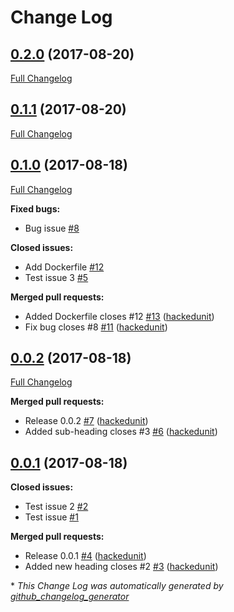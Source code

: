 # Change Log

## [0.2.0](https://github.com/hackedunit/test-project/tree/0.2.0) (2017-08-20)
[Full Changelog](https://github.com/hackedunit/test-project/compare/0.1.1...0.2.0)

## [0.1.1](https://github.com/hackedunit/test-project/tree/0.1.1) (2017-08-20)
[Full Changelog](https://github.com/hackedunit/test-project/compare/0.1.0...0.1.1)

## [0.1.0](https://github.com/hackedunit/test-project/tree/0.1.0) (2017-08-18)
[Full Changelog](https://github.com/hackedunit/test-project/compare/0.0.2...0.1.0)

**Fixed bugs:**

- Bug issue [\#8](https://github.com/hackedunit/test-project/issues/8)

**Closed issues:**

- Add Dockerfile [\#12](https://github.com/hackedunit/test-project/issues/12)
- Test issue 3 [\#5](https://github.com/hackedunit/test-project/issues/5)

**Merged pull requests:**

- Added Dockerfile closes \#12 [\#13](https://github.com/hackedunit/test-project/pull/13) ([hackedunit](https://github.com/hackedunit))
- Fix bug closes \#8 [\#11](https://github.com/hackedunit/test-project/pull/11) ([hackedunit](https://github.com/hackedunit))

## [0.0.2](https://github.com/hackedunit/test-project/tree/0.0.2) (2017-08-18)
[Full Changelog](https://github.com/hackedunit/test-project/compare/0.0.1...0.0.2)

**Merged pull requests:**

- Release 0.0.2 [\#7](https://github.com/hackedunit/test-project/pull/7) ([hackedunit](https://github.com/hackedunit))
- Added sub-heading closes \#3 [\#6](https://github.com/hackedunit/test-project/pull/6) ([hackedunit](https://github.com/hackedunit))

## [0.0.1](https://github.com/hackedunit/test-project/tree/0.0.1) (2017-08-18)
**Closed issues:**

- Test issue 2 [\#2](https://github.com/hackedunit/test-project/issues/2)
- Test issue [\#1](https://github.com/hackedunit/test-project/issues/1)

**Merged pull requests:**

- Release 0.0.1 [\#4](https://github.com/hackedunit/test-project/pull/4) ([hackedunit](https://github.com/hackedunit))
- Added new heading closes \#2 [\#3](https://github.com/hackedunit/test-project/pull/3) ([hackedunit](https://github.com/hackedunit))



\* *This Change Log was automatically generated by [github_changelog_generator](https://github.com/skywinder/Github-Changelog-Generator)*